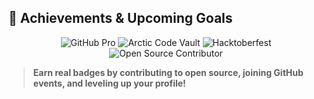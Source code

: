 ## 🏅 Achievements & Upcoming Goals

<p align="center">
  <!-- Example badges below (these are not official, for visual display only) -->
  <img src="https://img.shields.io/badge/GitHub%20Pro-Not%20Yet-inactive.svg?style=for-the-badge" alt="GitHub Pro" />
  <img src="https://img.shields.io/badge/Arctic%20Code%20Vault-No%20Badge-inactive.svg?style=for-the-badge" alt="Arctic Code Vault" />
  <img src="https://img.shields.io/badge/Hacktoberfest-Join%20in%20October-orange?style=for-the-badge" alt="Hacktoberfest" />
  <img src="https://img.shields.io/badge/Open%20Source%20Contributor-Goal-blue?style=for-the-badge" alt="Open Source Contributor" />
</p>

> **Earn real badges by contributing to open source, joining GitHub events, and leveling up your profile!**

<!-- You can update this section as you earn new achievements. -->